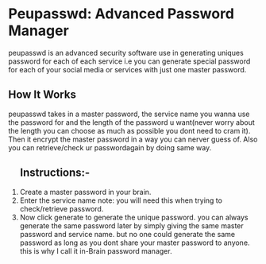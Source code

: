 
     
<h1>Peupasswd: Advanced Password Manager</h1>
<p><span class="peupasswd">peupasswd</span> is an advanced security software use in generating uniques password for each of each service i.e you can generate special password for each of your social media or services with just one master password.</p>
    
<h2>How It Works</h1>
<p><span class="peupasswd">peupasswd</span> takes in a master password, the service name you wanna use the password for and the length of the password u want(never worry about the length you can choose as much as possible you dont need to cram it). Then it encrypt the master password in a way you can nerver guess of. Also you can retrieve/check ur passwordagain by doing same way.</p>
    
<ol>
    <h2>Instructions:-</h2>
    <li>Create a master password in your brain.</li>
    <li>Enter the service name <span class="note">note: you will need this when trying to check/retrieve password</span>.</li>
    <li>Now click generate to generate the unique password. you can always generate the same password later by simply giving the same master password and service name. but no one could generate the same password as long as you dont share your master password to anyone. this is why I call it in-Brain password manager.</li>
</ol>